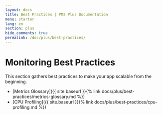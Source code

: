 ```yaml
---
layout: docs
title: Best Practices | PM2 Plus Documentation
menu: starter
lang: en
section: plus
hide_comments: true
permalink: /doc/plus/best-practices/
---
```


# Monitoring Best Practices

This section gathers best practices to make your app scalable from the beginning.

- [Metrics Glossary]({{ site.baseurl }}{% link docs/plus/best-practices/metrics-glossary.md %})
- [CPU Profiling]({{ site.baseurl }}{% link docs/plus/best-practices/cpu-profiling.md %})
